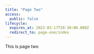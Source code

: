 ```yaml
---
title: "Page Two"
access:
  public: false
lifecycle:
  expires_at: 2022-03-17T20:30:00.000Z
  redirect_to: page-one/index
---
```


This is page two
